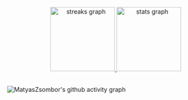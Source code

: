 <div align="center">
        <a href="https://github.com/MatyasZsombor">
  <img src="https://streak-stats.demolab.com?user=MatyasZsombor&theme=gotham&hide_border=true&border_radius=0&background=000000&" height="150" alt="streaks graph"  />
  <img src="https://github-readme-stats-eight-theta.vercel.app/api?username=MatyasZsombor&custom_title=MatyasZsombor's%20GitHub%20Stats&show_icons=true&theme=gotham&hide_border=true&bg_color=000000&border_radius=0&count_private=true" height="150" alt="stats graph"  />
  </a>
</div> <br>

![MatyasZsombor's github activity graph](https://github-readme-activity-graph.vercel.app/graph?username=MatyasZsombor&custom_title=Activity%20Graph&days=50&hide_border=true&theme=gotham)

<br/>  
